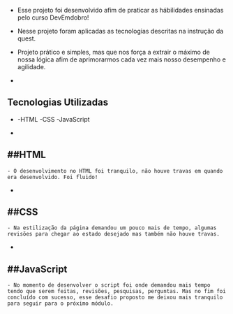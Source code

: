  - Esse projeto foi desenvolvido afim de praticar as hábilidades ensinadas pelo curso DevEmdobro!

 - Nesse projeto foram aplicadas as tecnologias descritas na instrução da quest.

 - Projeto prático e simples, mas que nos força a extrair o máximo de nossa lógica afim de aprimorarmos cada vez mais nosso desempenho e agilidade.
-
## Tecnologias Utilizadas
-
    -HTML
    -CSS
    -JavaScript


-
##HTML
-
    - O desenvolvimento no HTML foi tranquilo, não houve travas em quando era desenvolvido. Foi fluido!

-
##CSS
-
    - Na estilização da página demandou um pouco mais de tempo, algumas revisões para chegar ao estado desejado mas também não houve travas.

-
##JavaScript
-
    - No momento de desenvolver o script foi onde demandou mais tempo tendo que serem feitas, revisões, pesquisas, perguntas. Mas no fim foi concluído com sucesso, esse desafio proposto me deixou mais tranquilo para seguir para o próximo módulo.
